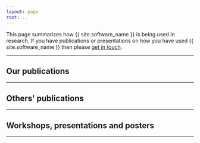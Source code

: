 ```yaml
---
layout: page
root: ..
---
```


This page summarizes how {{ site.software_name }} is being used in research. 
If you have publications or presentations on how you have used {{ site.software_name }} then please [get in touch](../project/HelpAndSupport.html).

---

## Our publications

---

## Others' publications

---

## Workshops, presentations and posters

---
